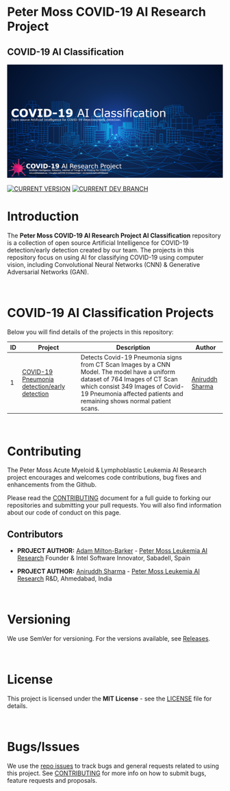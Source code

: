 # Peter Moss COVID-19 AI Research Project

## COVID-19 AI Classification
[![COVID-19 AI-Classification](Media/Images/covid-19-ai-classification.png)](https://github.com/COVID-19-AI-Research-Project/AI-Classification)

[![CURRENT VERSION](https://img.shields.io/badge/CURRENT%20VERSION-0.0.0-blue.svg)](https://github.com/COVID-19-AI-Research-Project/AI-Classification/tree/0.0.0) [![CURRENT DEV BRANCH](https://img.shields.io/badge/CURRENT%20DEV%20BRANCH-0.1.0-blue.svg)](https://github.com/COVID-19-AI-Research-Project/AI-Classification/tree/0.1.0)

# Introduction

The **Peter Moss COVID-19 AI Research Project AI Classification** repository is a collection of open source Artificial Intelligence for COVID-19 detection/early detection created by our team. The projects in this repository focus on using AI for classifying COVID-19 using computer vision, including Convolutional Neural Networks (CNN) & Generative Adversarial Networks (GAN).

&nbsp;

# COVID-19 AI Classification Projects

Below you will find details of the projects in this repository:

|ID | Project | Description | Author |
|---|---------|-------------|--------|
| 1 | [COVID-19 Pneumonia detection/early detection](Projects/1/ "COVID-19 Pneumonia detection/early detection") | Detects Covid-19 Pneumonia signs from CT Scan Images by a CNN Model. The model have a uniform dataset of 764 Images of CT Scan which consist 349 Images of Covid-19 Pneumonia affected patients and remaining shows normal patient scans. | [Aniruddh Sharma](https://www.leukemiaresearchassociation.ai.com/team/AniruddhSharma "Aniruddh Sharma") |

&nbsp;

# Contributing

The Peter Moss Acute Myeloid & Lymphoblastic Leukemia AI Research project encourages and welcomes code contributions, bug fixes and enhancements from the Github.

Please read the [CONTRIBUTING](CONTRIBUTING.md "CONTRIBUTING") document for a full guide to forking our repositories and submitting your pull requests. You will also find information about our code of conduct on this page.

## Contributors

- **PROJECT AUTHOR:** [Adam Milton-Barker](https://www.leukemiaresearchassociation.ai.com/team/adam-milton-barker "Adam Milton-Barker") - [Peter Moss Leukemia AI Research](https://www.leukemiaresearchassociation.ai "Peter Moss Leukemia AI Research") Founder & Intel Software Innovator, Sabadell, Spain

- **PROJECT AUTHOR:** [Aniruddh Sharma](https://www.leukemiaresearchassociation.ai.com/team/AniruddhSharma "Aniruddh Sharma") - [Peter Moss Leukemia AI Research](https://www.leukemiaresearchassociation.ai "Peter Moss Leukemia AI Research") R&D, Ahmedabad, India

&nbsp;

# Versioning

We use SemVer for versioning. For the versions available, see [Releases](releases "Releases").

&nbsp;

# License

This project is licensed under the **MIT License** - see the [LICENSE](LICENSE "LICENSE") file for details.

&nbsp;

# Bugs/Issues

We use the [repo issues](https://github.com/aniruddh-1/AI-Classification/blob/0.1.0/Media/Images/repo-issues.png "repo issues") to track bugs and general requests related to using this project. See [CONTRIBUTING](https://github.com/aniruddh-1/AI-Classification/blob/0.1.0/CONTRIBUTING.md "CONTRIBUTING") for more info on how to submit bugs, feature requests and proposals.